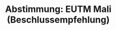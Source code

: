 ---
abstimmung:
  abstimmung: 5
  bundestagssitzung: 229
  datum: 19. Mai 2021
  legislaturperiode: 19
categories:
- Todo
data:
- title: Abstimmungsergebnis 20210519_5-data.pdf
  url: /res/2021-btw/abstimmungsergebnisse/20210519_5-data.pdf
- title: Abstimmungsergebnis 20210519_5_xls-data.xlsx
  url: /res/2021-btw/abstimmungsergebnisse/20210519_5_xls-data.xlsx
- title: Abstimmungsergebnis 20210519_5_xls-data.csv
  url: /res/2021-btw/abstimmungsergebnisse/csv/20210519_5_xls-data.csv
documents:
- local: /res/2021-btw/drucksachen/28804.pdf
  title: Drucksache 19/28804
  url: https://dip21.bundestag.de/dip21/btd/19/288/1928804.pdf
- local: /res/2021-btw/drucksachen/29433.pdf
  title: Drucksache 19/29433
  url: https://dip21.bundestag.de/dip21/btd/19/294/1929433.pdf
ergebnis:
  AfD:
    enthaltung: 0
    gesamt: 88
    ja: 0
    nein: 76
    nichtabgegeben: 12
    ungueltig: 0
  Bündnis 90/Die Grünen:
    enthaltung: 54
    gesamt: 67
    ja: 0
    nein: 7
    nichtabgegeben: 6
    ungueltig: 0
  Die Linke:
    enthaltung: 0
    gesamt: 69
    ja: 0
    nein: 56
    nichtabgegeben: 13
    ungueltig: 0
  FDP:
    enthaltung: 2
    gesamt: 80
    ja: 71
    nein: 0
    nichtabgegeben: 7
    ungueltig: 0
  cdu/csu:
    enthaltung: 0
    gesamt: 245
    ja: 225
    nein: 0
    nichtabgegeben: 20
    ungueltig: 0
  file: 20210519_5_xls-data.xlsx
  fraktionslos:
    enthaltung: 0
    gesamt: 8
    ja: 1
    nein: 6
    nichtabgegeben: 1
    ungueltig: 0
  spd:
    enthaltung: 0
    gesamt: 152
    ja: 136
    nein: 3
    nichtabgegeben: 13
    ungueltig: 0
layout: abstimmung
links:
- title: Link zu bundestag.de
  url: https://www.bundestag.de/parlament/plenum/abstimmung/abstimmung?id=740
preview: 'Deutscher Bundestag


  229. Sitzung des Deutschen Bundestages

  am Mittwoch, 19. Mai 2021


  Endgültiges Ergebnis der Namentlichen Abstimmung Nr. 5


  Beschlussempfehlung des Auswärtigen Ausschusses (3. Ausschuss)

  zu dem Antrag der Bundesregierung

  Fortsetzung der Beteiligung bewaffneter deutscher Streitkräfte an der Militärmission
  der

  Europäischen Union EUTM Mali

  Drs. 19/28804 und 19/29433'
tags:
- Todo
title: 'Abstimmung: EUTM Mali (Beschlussempfehlung)'
---